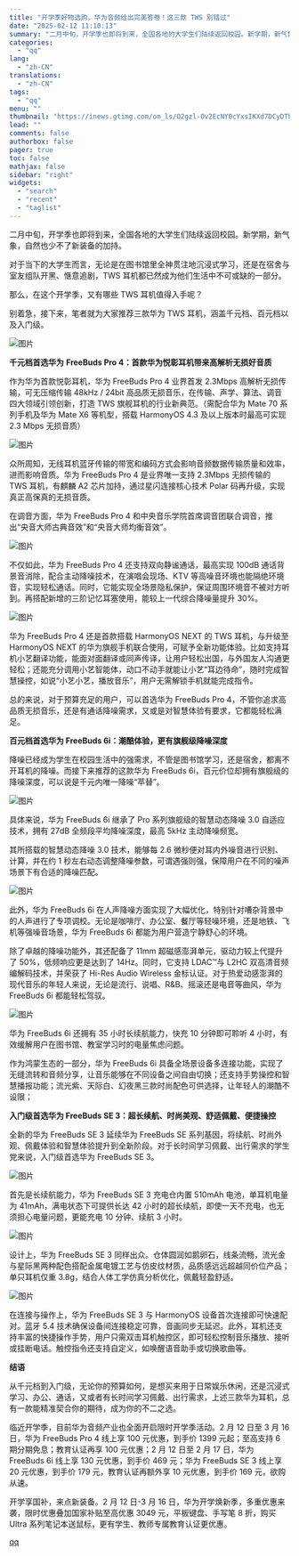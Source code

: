 ```yaml
---
title: "开学季好物选购，华为音频给出完美答卷！这三款 TWS 别错过"
date: "2025-02-12 11:10:13"
summary: "二月中旬，开学季也即将到来，全国各地的大学生们陆续返回校园。新学期，新气象，自然也少不了新装备的加持..."
categories:
  - "qq"
lang:
  - "zh-CN"
translations:
  - "zh-CN"
tags:
  - "qq"
menu: ""
thumbnail: "https://inews.gtimg.com/om_ls/O2gzl-Ov2EcNY0cYxsIKXd7DCyDTbcw9SYMyhQC5yBKS4AA_640360/0"
lead: ""
comments: false
authorbox: false
pager: true
toc: false
mathjax: false
sidebar: "right"
widgets:
  - "search"
  - "recent"
  - "taglist"
---
```


二月中旬，开学季也即将到来，全国各地的大学生们陆续返回校园。新学期，新气象，自然也少不了新装备的加持。

对于当下的大学生而言，无论是在图书馆里全神贯注地沉浸式学习，还是在宿舍与室友组队开黑、惬意追剧，TWS 耳机都已然成为他们生活中不可或缺的一部分。

那么，在这个开学季，又有哪些 TWS 耳机值得入手呢？

别着急，接下来，笔者就为大家推荐三款华为 TWS 耳机，涵盖千元档、百元档以及入门级。

![图片](https://inews.gtimg.com/om_bt/OwDYSHXWmdsCxIjz_gF1h4MI9tKmQkJltesGB9KZzY7ogAA/641)

**千元档首选华为** **FreeBuds Pro 4：****首款华为悦彰耳机****带来高解析无损好音质**

作为华为首款悦彰耳机，华为 FreeBuds Pro 4 业界首发 2.3Mbps 高解析无损传输，可无压缩传输 48kHz / 24bit 高品质无损音乐，在传输、声学、算法、调音四大领域引领创新，打造 TWS 旗舰耳机的行业新典范。（需配合华为 Mate 70 系列手机及华为 Mate X6 等机型，搭载 HarmonyOS 4.3 及以上版本时最高可实现 2.3 Mbps 无损音质）

![图片](https://inews.gtimg.com/om_bt/O3Bqb7Fl9Cs4yH7g08HiJsS0zNp9EA8s_RSM1Ng9NvEf4AA/641)

众所周知，无线耳机蓝牙传输的带宽和编码方式会影响音频数据传输质量和效率，进而影响音质。华为 FreeBuds Pro 4 是业界唯一支持 2.3Mbps 无损传输的 TWS 耳机，有麒麟 A2 芯片加持，通过星闪连接核心技术 Polar 码再升级，实现真正高保真的无损音质。

在调音方面，华为 FreeBuds Pro 4 和中央音乐学院首席调音团联合调音，推出“央音大师古典音效”和“央音大师均衡音效”。

![图片](https://inews.gtimg.com/om_bt/OnYKmMzLuOjvWFOmc8WjhHH8RRolh_-XFXdVfE_n_tQroAA/641)

不仅如此，华为 FreeBuds Pro 4 还支持双向静谧通话，最高实现 100dB 通话背景音消除，配合主动降噪技术，在演唱会现场、KTV 等高噪音环境也能隔绝环境音，实现轻松通话。同时，它能实现全场景隐私保护，保证周围环境音不被对方听到。再搭配新增的三阶记忆耳塞使用，能较上一代综合降噪量提升 30%。

![图片](https://inews.gtimg.com/om_bt/OUaOx6hEiLWH9elFpy55SNy2_1RzlvZZqftR2Lc-v9w6wAA/641)

华为 FreeBuds Pro 4 还是首款搭载 HarmonyOS NEXT 的 TWS 耳机，与升级至 HarmonyOS NEXT 的华为旗舰手机联合使用，可赋予全新功能体验。比如支持耳机小艺翻译功能，能面对面翻译或同声传译，让用户轻松出国，与外国友人沟通更轻松；还能充分调用小艺智能体，动口不动手就能让小艺“耳边待命”，随时完成智慧操控，如说“小艺小艺，播放音乐”，用户无需解锁手机就能完成指令。

总的来说，对于预算充足的用户，可以首选华为 FreeBuds Pro 4，不管你追求高品质无损音乐，还是有通话降噪需求，又或是对智慧体验有要求，它都能轻松满足。

**百元档首选华为 FreeBuds 6i：潮酷体验，****更有****旗舰****级****降噪深度**

降噪已经成为学生在校园生活中的强需求，不管是图书馆学习，还是宿舍，都离不开耳机的降噪。而接下来推荐的这款华为 FreeBuds 6i，百元价位却拥有旗舰级的降噪深度，可以说是千元内唯一降噪“苹替”。

![图片](https://inews.gtimg.com/om_bt/OJGLCnJMFHOlQbmZaTGsT4IH6dt2TJ8ZyGRXccB-_NZx0AA/641)

具体来说，华为 FreeBuds 6i 继承了 Pro 系列旗舰级的智慧动态降噪 3.0 自适应技术，拥有 27dB 全频段平均降噪深度，最高 5kHz 主动降噪频宽。

其所搭载的智慧动态降噪 3.0 技术，能够每 2.6 微秒便对耳内外噪音进行识别、计算，并在约 1 秒左右动态调整降噪参数，可谓遇强则强，保障用户在不同的噪声场景下有合适的降噪匹配。

![图片](https://inews.gtimg.com/om_bt/OYuV83XWulgqLO5p_3brYiVSTuIpDEGJWkknC7n9HesrAAA/641)

此外，华为 FreeBuds 6i 在人声降噪方面实现了大幅优化，特别针对嘈杂背景中的人声进行了专项调校。无论是咖啡厅、办公室、餐厅等轻噪环境，还是地铁、飞机等强噪音场景，华为 FreeBuds 6i 都能为用户营造宁静舒心的环境。

除了卓越的降噪功能外，其还配备了 11mm 超磁感澎湃单元，驱动力较上代提升了 50%，低频响应更是达到了 14Hz。同时，它支持 LDAC™与 L2HC 双高清音频编解码技术，并荣获了 Hi-Res Audio Wireless 金标认证。对于热爱动感澎湃的现代音乐的年轻人来说，无论是流行、说唱、R&B、摇滚还是电音等曲风，华为 FreeBuds 6i 都能轻松驾驭。

![图片](https://inews.gtimg.com/om_bt/Otr8QfR1I6H2QW3H4lJsvepc7WfKTTYDyVfSlZ16SEYwUAA/641)

华为 FreeBuds 6i 还拥有 35 小时长续航能力，快充 10 分钟即可聆听 4 小时，有效缓解用户在图书馆、教室学习时的电量焦虑问题。

作为鸿蒙生态的一部分，华为 FreeBuds 6i 具备全场景设备多连接功能，实现了无缝流转和音频分享，让音乐能够在不同设备之间自由切换；还支持手势操控和智慧播报功能；流光紫、天际白、幻夜黑三款时尚配色可供选择，让年轻人的潮酷不设限；

**入门级首选华为 FreeBuds SE 3：超长续航、时尚美观、舒适佩戴、便捷操控**

全新的华为 FreeBuds SE 3 延续华为 FreeBuds SE 系列基因，将续航、时尚外观、佩戴体验和智慧体验提升到全新阶段。对于长时间学习佩戴、出行需求的学生党来说，入门级首选华为 FreeBuds SE 3。

![图片](https://inews.gtimg.com/om_bt/OLTJC24EvBiEu3EpPD4JF32W8bv-0x-bJfdiiSYDfy53kAA/641)

首先是长续航能力，华为 FreeBuds SE 3 充电仓内置 510mAh 电池，单耳机电量为 41mAh，满电状态下可提供长达 42 小时的超长续航，即使一天不充电，也无须担心电量问题，更能充电 10 分钟、续航 3 小时。

![图片](https://inews.gtimg.com/om_bt/Oss0Omqh94-ziNQb23utsr71BKqt2KtA3PV6mD1pb5Je4AA/641)

设计上，华为 FreeBuds SE 3 同样出众。仓体圆润如鹅卵石，线条流畅，流光金与星际黑两种配色搭配金属电镀工艺与仿皮纹材质，品质感远远超越同价位产品；单只耳机仅重 3.8g，结合人体工学仿真分析优化，佩戴轻盈舒适。

![图片](https://inews.gtimg.com/om_bt/OGAE2rj11jNdrzsA2lZhbEWqOEfeY6RMkuoJHX9Sn9zvYAA/641)

在连接与操作上，华为 FreeBuds SE 3 与 HarmonyOS 设备首次连接即可快速配对。蓝牙 5.4 技术确保设备间连接稳定可靠，音画同步无延迟。此外，耳机还支持丰富的快捷操作手势，用户只需双击耳机触控区，即可轻松控制音乐播放、接听或挂断电话。触控指令还支持自定义，如唤醒语音助手或切换歌曲等。

**结语**

从千元档到入门级，无论你的预算如何，是想买来用于日常娱乐休闲，还是沉浸式学习、办公、通话，又或者有长时间学习佩戴、出行需求，上述三款华为耳机，总有一款能精准契合你的期待，成为你的不二之选。

临近开学季，目前华为音频产业也全面开启限时开学季活动。2 月 12 日至 3 月 16 日，华为 FreeBuds Pro 4 线上享 100 元优惠，到手价 1399 元起；至高支持 6 期分期免息；教育认证再享 100 元优惠；2 月 12 日至 2 月 17 日，华为 FreeBuds 6i 线上享 130 元优惠，到手价 469 元；华为 FreeBuds SE 3 线上享 20 元优惠，到手价 179 元，教育认证再额外享 10 元优惠，到手价 169 元，欲购从速。

开学享国补，来点新装备。2 月 12 日-3 月 16 日，华为开学焕新季，多重优惠来袭，限时优惠叠加国家补贴至高优惠 3049 元，平板键盘、手写笔 8 折，购买 Ultra 系列笔记本送鼠标，更有学生、教师专属教育认证更优惠。

[qq](https://new.qq.com/rain/a/20250212A03KGD00)
